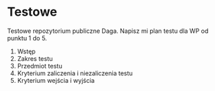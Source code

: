 # Testowe
Testowe repozytorium publiczne Daga.
Napisz mi plan testu dla WP od punktu  1 do 5.
1. Wstęp
2. Zakres testu
3. Przedmiot testu
4. Kryterium zaliczenia i niezaliczenia testu
5. Kryterium wejścia i wyjścia